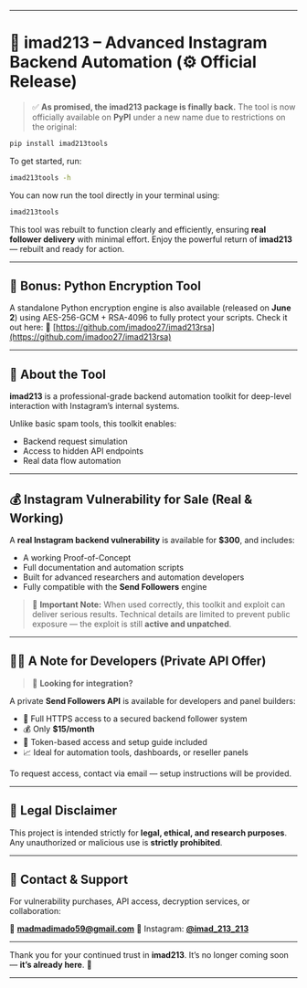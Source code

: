 
---


# 🧠 imad213 – Advanced Instagram Backend Automation (⚙️ Official Release)

> ✅ **As promised, the imad213 package is finally back.**
> The tool is now officially available on **PyPI** under a new name due to restrictions on the original:

```bash
pip install imad213tools
```

To get started, run:

```bash
imad213tools -h
```

You can now run the tool directly in your terminal using:

```bash
imad213tools
```

This tool was rebuilt to function clearly and efficiently, ensuring **real follower delivery** with minimal effort.
Enjoy the powerful return of **imad213** — rebuilt and ready for action.

---

## 🔐 Bonus: Python Encryption Tool

A standalone Python encryption engine is also available (released on **June 2**) using AES-256-GCM + RSA-4096 to fully protect your scripts.
Check it out here:
🔗 [https://github.com/imadoo27/imad213rsa](https://github.com/imadoo27/imad213rsa)

---

## 📌 About the Tool

**imad213** is a professional-grade backend automation toolkit for deep-level interaction with Instagram’s internal systems.

Unlike basic spam tools, this toolkit enables:

* Backend request simulation
* Access to hidden API endpoints
* Real data flow automation

---

## 💰 Instagram Vulnerability for Sale (Real & Working)

A **real Instagram backend vulnerability** is available for **\$300**, and includes:

* A working Proof-of-Concept
* Full documentation and automation scripts
* Built for advanced researchers and automation developers
* Fully compatible with the **Send Followers** engine

> 🧩 **Important Note:**
> When used correctly, this toolkit and exploit can deliver serious results.
> Technical details are limited to prevent public exposure — the exploit is still **active and unpatched**.

---

## 👨‍💻 A Note for Developers (Private API Offer)

> 📡 **Looking for integration?**

A private **Send Followers API** is available for developers and panel builders:

* 🔐 Full HTTPS access to a secured backend follower system
* 💰 Only **\$15/month**
* 🔧 Token-based access and setup guide included
* 📈 Ideal for automation tools, dashboards, or reseller panels

To request access, contact via email — setup instructions will be provided.

---

## 🛑 Legal Disclaimer

This project is intended strictly for **legal, ethical, and research purposes**.
Any unauthorized or malicious use is **strictly prohibited**.

---

## 📩 Contact & Support

For vulnerability purchases, API access, decryption services, or collaboration:

📧 **[madmadimado59@gmail.com](mailto:madmadimado59@gmail.com)**
📱 Instagram: [**@imad\_213\_213**](https://instagram.com/imad_213_213)

---

Thank you for your continued trust in **imad213**.
It’s no longer coming soon — **it’s already here**. 🚀

---
